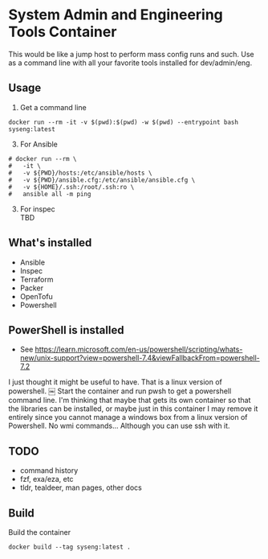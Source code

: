 # System Admin and Engineering Tools Container

This would be like a jump host to perform mass config runs and such.
Use as a command line with all your favorite tools installed for dev/admin/eng.



Usage
-----

1. Get a command line
```
docker run --rm -it -v $(pwd):$(pwd) -w $(pwd) --entrypoint bash syseng:latest
```

3. For Ansible

```
# docker run --rm \
# 	-it \
# 	-v ${PWD}/hosts:/etc/ansible/hosts \
# 	-v ${PWD}/ansible.cfg:/etc/ansible/ansible.cfg \
# 	-v ${HOME}/.ssh:/root/.ssh:ro \
# 	ansible all -m ping
```

3. For inspec \
TBD

## What's installed
- Ansible
- Inspec
- Terraform
- Packer
- OpenTofu
- Powershell

## PowerShell is installed
* See https://learn.microsoft.com/en-us/powershell/scripting/whats-new/unix-support?view=powershell-7.4&viewFallbackFrom=powershell-7.2

I just thought it might be useful to have.  That is a linux version of powershell. ￼
Start the container and run pwsh to get a powershell command line.
I'm thinking that maybe that gets its own container so that the libraries can be installed, or maybe just in this container
I may remove it entirely since you cannot manage a windows box from a linux version of Powershell.  No wmi commands...  Although you can use ssh with it.

## TODO
- command history
- fzf, exa/eza, etc
- tldr, tealdeer, man pages, other docs

## Build
Build the container
```
docker build --tag syseng:latest .
```

